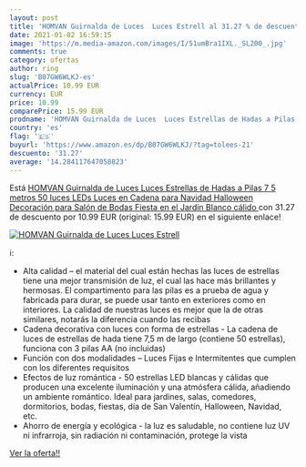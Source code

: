 ```yaml
---
layout: post
title: 'HOMVAN Guirnalda de Luces  Luces Estrell al 31.27 % de descuento'
date: 2021-01-02 16:59:15
image: 'https://m.media-amazon.com/images/I/51umBra1IXL._SL200_.jpg'
comments: true
category: ofertas
author: ring
slug: 'B07GW6WLKJ-es'
actualPrice: 10.99 EUR
currency: EUR
price: 10.99
comparePrice: 15.99 EUR
prodname: 'HOMVAN Guirnalda de Luces  Luces Estrellas de Hadas a Pilas 7 5 metros 50 luces LEDs Luces en Cadena para Navidad Halloween Decoración para Salón de Bodas Fiesta en el Jardín  Blanco cálido '
country: 'es'
flag: '🇪🇸'
buyurl: 'https://www.amazon.es/dp/B07GW6WLKJ/?tag=tolees-21'
descuento: '31.27'
average: '14.284117647058823'
---
```


Está [HOMVAN Guirnalda de Luces  Luces Estrellas de Hadas a Pilas 7 5 metros 50 luces LEDs Luces en Cadena para Navidad Halloween Decoración para Salón de Bodas Fiesta en el Jardín  Blanco cálido ](https://www.amazon.es/dp/B07GW6WLKJ/?tag=tolees-21) con 31.27 de descuento por 10.99 EUR (original: 15.99 EUR) en el siguiente enlace!

[![HOMVAN Guirnalda de Luces  Luces Estrell](https://m.media-amazon.com/images/I/51umBra1IXL._SL200_.jpg)](https://www.amazon.es/dp/B07GW6WLKJ/?tag=tolees-21)

ℹ️:

- Alta calidad – el material del cual están hechas las luces de estrellas tiene una mejor transmisión de luz, el cual las hace más brillantes y hermosas. El compartimento para las pilas es a prueba de agua y fabricada para durar, se puede usar tanto en exteriores como en interiores. La calidad de nuestras luces es mejor que la de otras similares, notarás la diferencia cuando las recibas
- Cadena decorativa con luces con forma de estrellas - La cadena de luces de estrellas de hada tiene 7,5 m de largo (contiene 50 estrellas), funciona con 3 pilas AA (no incluidas)
- Función con dos modalidades – Luces Fijas e Intermitentes que cumplen con los diferentes requisitos
- Efectos de luz romántica - 50 estrellas LED blancas y cálidas que producen una excelente iluminación y una atmósfera cálida, añadiendo un ambiente romántico. Ideal para jardines, salas, comedores, dormitorios, bodas, fiestas, día de San Valentín, Halloween, Navidad, etc.
- Ahorro de energía y ecológica - la luz es saludable, no contiene luz UV ni infrarroja, sin radiación ni contaminación, protege la vista

[Ver la oferta!!](https://www.amazon.es/dp/B07GW6WLKJ/?tag=tolees-21)
